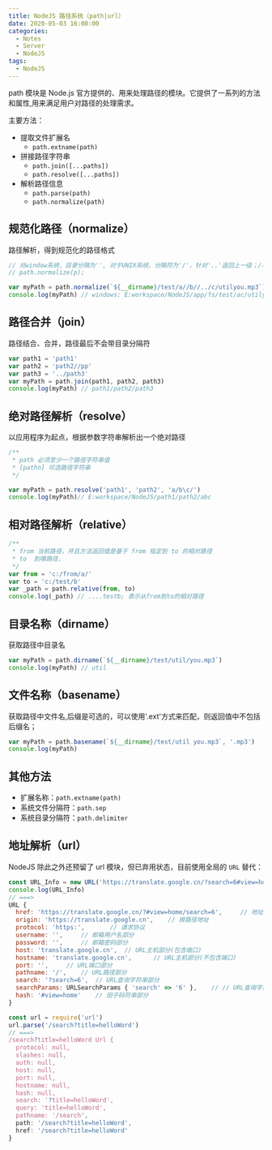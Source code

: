 ```yaml
---
title: NodeJS 路径系统（path|url）
date: 2020-05-03 16:00:00
categories:
  - Notes
  - Server
  - NodeJS
tags:
  - NodeJS
---
```


path 模块是 Node.js 官方提供的、用来处理路径的模块。它提供了一系列的方法和属性,用来满足用户对路径的处理需求。

<!-- more -->

主要方法：

- 提取文件扩展名
	- `path.extname(path)`
- 拼接路径字符串
	- `path.join([...paths])`
	- `path.resolve([...paths])`
- 解析路径信息
	- `path.parse(path)`
	- `path.normalize(path)`

## 规范化路径（normalize）

路径解析，得到规范化的路径格式

```js
// 对window系统，目录分隔为'', 对于UNIX系统，分隔符为'/'，针对'..'返回上一级；/与\都被统一转换
// path.normalize(p);

var myPath = path.normalize(`${__dirname}/test/a//b//../c/utilyou.mp3`)
console.log(myPath) // windows: E:workspace/NodeJS/app/fs/test/ac/utilyou.mp3
```

## 路径合并（join）

路径结合、合并，路径最后不会带目录分隔符
```js
var path1 = 'path1'
var path2 = 'path2//pp'
var path3 = '../path3'
var myPath = path.join(path1, path2, path3)
console.log(myPath) // path1/path2/path3
```

## 绝对路径解析（resolve）

以应用程序为起点，根据参数字符串解析出一个绝对路径

```js
/**
 * path 必须至少一个路径字符串值
 * [pathn] 可选路径字符串
 */

var myPath = path.resolve('path1', 'path2', 'a/b\c/')
console.log(myPath)// E:workspace/NodeJS/path1/path2/abc
```

## 相对路径解析（relative）

```js
/**
 * from 当前路径，并且方法返回值是基于 from 指定到 to 的相对路径
 * to  到哪路径，
 */
var from = 'c:/from/a/'
var to = 'c:/test/b'
var _path = path.relative(from, to)
console.log(_path) // ....testb; 表示从from到to的相对路径
```

## 目录名称（dirname）

获取路径中目录名

```js
var myPath = path.dirname(`${__dirname}/test/util/you.mp3`)
console.log(myPath) // util
```

## 文件名称（basename）

获取路径中文件名,后缀是可选的，可以使用'.ext'方式来匹配，则返回值中不包括后缀名；

```js
var myPath = path.basename(`${__dirname}/test/util you.mp3`, '.mp3')
console.log(myPath)
```

## 其他方法

- 扩展名称：`path.extname(path)`
- 系统文件分隔符：`path.sep`
- 系统目录分隔符：`path.delimiter`

## 地址解析（url）

NodeJS 除此之外还预留了 url 模块，但已弃用状态，目前使用全局的 `URL` 替代：

~~~javascript
const URL_Info = new URL('https://translate.google.cn/?search=6#view=home');
console.log(URL_Info)
// ===>
URL {
  href: 'https://translate.google.cn/?#view=home/search=6', 	// 地址
  origin: 'https://translate.google.cn', 	// 根路径地址
  protocol: 'https:',		// 请求协议
  username: '',		// 邮箱用户名部分
  password: '',		// 邮箱密码部分
  host: 'translate.google.cn',	// URL主机部分(包含端口)
  hostname: 'translate.google.cn',		// URL主机部分(不包含端口)
  port: '',		// URL端口部分
  pathname: '/',	// URL路径部分
  search: '?search=6',	// URL查询字符串部分
  searchParams: URLSearchParams { 'search' => '6' },	// // URL查询字符串组成的对象
  hash: '#view=home'	// 田子码符串部分
}
~~~

~~~javascript
const url = require('url')
url.parse('/search?title=helloWord')
// ===>
/search?title=helloWord Url {
  protocol: null,
  slashes: null,
  auth: null,
  host: null,
  port: null,
  hostname: null,
  hash: null,
  search: '?title=helloWord',
  query: 'title=helloWord',
  pathname: '/search',
  path: '/search?title=helloWord',
  href: '/search?title=helloWord'
}
~~~
